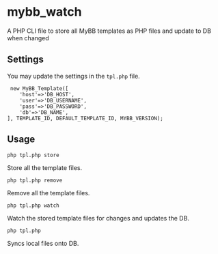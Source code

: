 # mybb_watch

A PHP CLI file to store all MyBB templates as PHP files and update to DB when changed

Settings
--------
You may update the settings in the `tpl.php` file.

     new MyBB_Template([
		'host'=>'DB_HOST',
		'user'=>'DB_USERNAME',
		'pass'=>'DB_PASSWORD',
		'db'=>'DB_NAME',
	], TEMPLATE_ID, DEFAULT_TEMPLATE_ID, MYBB_VERSION);

Usage
-----
`php tpl.php store`

Store all the template files.

`php tpl.php remove`

Remove all the template files.

`php tpl.php watch`

Watch the stored template files for changes and updates the DB.

`php tpl.php`

Syncs local files onto DB.
